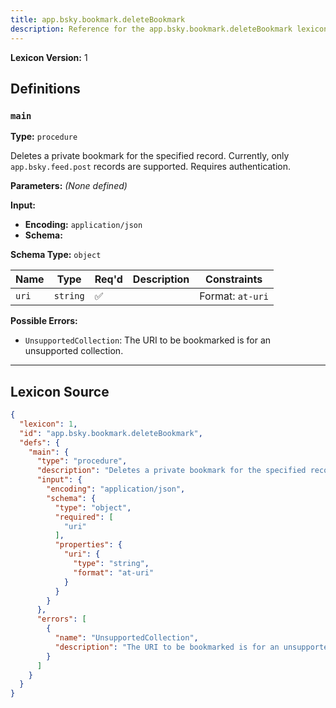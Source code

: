 ```yaml
---
title: app.bsky.bookmark.deleteBookmark
description: Reference for the app.bsky.bookmark.deleteBookmark lexicon
---
```

**Lexicon Version:** 1

## Definitions

<a name="main"></a>
### `main`

**Type:** `procedure`

Deletes a private bookmark for the specified record. Currently, only `app.bsky.feed.post` records are supported. Requires authentication.

**Parameters:** _(None defined)_

**Input:**

- **Encoding:** `application/json`
- **Schema:**

**Schema Type:** `object`

| Name | Type | Req'd  | Description | Constraints |
|------|------|----------|-------------|-------------|
| `uri` | `string` | ✅  |  | Format: `at-uri` |
**Possible Errors:**

- `UnsupportedCollection`: The URI to be bookmarked is for an unsupported collection.

---

## Lexicon Source
```json
{
  "lexicon": 1,
  "id": "app.bsky.bookmark.deleteBookmark",
  "defs": {
    "main": {
      "type": "procedure",
      "description": "Deletes a private bookmark for the specified record. Currently, only `app.bsky.feed.post` records are supported. Requires authentication.",
      "input": {
        "encoding": "application/json",
        "schema": {
          "type": "object",
          "required": [
            "uri"
          ],
          "properties": {
            "uri": {
              "type": "string",
              "format": "at-uri"
            }
          }
        }
      },
      "errors": [
        {
          "name": "UnsupportedCollection",
          "description": "The URI to be bookmarked is for an unsupported collection."
        }
      ]
    }
  }
}
```
